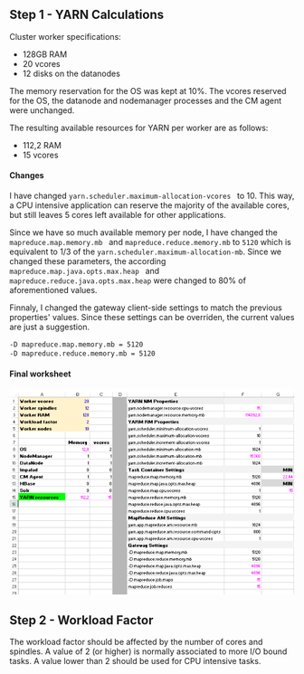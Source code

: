 ## Step 1 - YARN Calculations

Cluster worker specifications:
* 128GB RAM
* 20 vcores
* 12 disks on the datanodes

The memory reservation for the OS was kept at 10%. The vcores reserved for the OS, the datanode and nodemanager processes and the CM agent were unchanged.

The resulting available resources for YARN per worker are as follows:
* 112,2 RAM
* 15 vcores

#### Changes
I have changed `yarn.scheduler.maximum-allocation-vcores
` to 10. This way, a CPU intensive application can reserve the majority of the available cores, but still leaves 5 cores left available for other applications.

Since we have so much available memory per node, I have changed the `mapreduce.map.memory.mb
` and `mapreduce.reduce.memory.mb` to `5120` which is equivalent to 1/3 of the `yarn.scheduler.maximum-allocation-mb`. Since we changed these parameters, the according `mapreduce.map.java.opts.max.heap
` and `mapreduce.reduce.java.opts.max.heap` were changed to 80% of aforementioned values.

Finnaly, I changed the gateway client-side settings to match the previous properties' values. Since these settings can be overriden, the current values are just a suggestion.

````
-D mapreduce.map.memory.mb = 5120
-D mapreduce.reduce.memory.mb = 5120
````
#### Final worksheet

![YARN Calcs](1_YARNCalcs.png)

## Step 2 - Workload Factor

The workload factor should be affected by the number of cores and spindles. A value of 2 (or higher) is normally associated to more I/O bound tasks. A value lower than 2 should be used for CPU intensive tasks.
